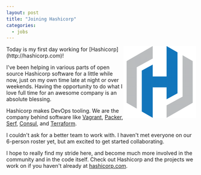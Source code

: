 ```yaml
---
layout: post
title: "Joining Hashicorp"
categories:
  - jobs
---
```


<img src="/assets/images/2014-10-13.png" align="right">
Today is my first day working for [Hashicorp](http://hashicorp.com)!

I've been helping in various parts of open source Hashicorp software for a
little while now, just on my own time late at night or over weekends. Having the
opportunity to do what I love full time for an awesome company is an absolute
blessing.

Hashicorp makes DevOps tooling. We are the company behind software like
[Vagrant](http://vagrantup.com), [Packer](http://packer.io),
[Serf](http://serfdom.io), [Consul](http://consul.io), and
[Terraform](http://terraform.io).

I couldn't ask for a better team to work with. I haven't met everyone on our
6-person roster yet, but am excited to get started collaborating.

I hope to really find my stride here, and become much more involved in the
community and in the code itself. Check out Hashicorp and the projects we work
on if you haven't already at [hashicorp.com](http://hashicorp.com).
